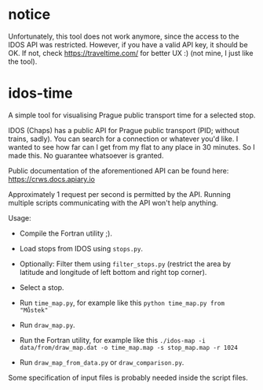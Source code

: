 # notice

Unfortunately, this tool does not work anymore, since the access to the IDOS API was restricted. However, if you have a valid API key, it should be OK. If not, check https://traveltime.com/ for better UX :) (not mine, I just like the tool). 

# idos-time

A simple tool for visualising Prague public transport time for a selected stop.

IDOS (Chaps) has a public API for Prague public transport (PID; without trains, sadly). You can search for a connection or whatever you'd like. I wanted to see how far can I get from my flat to any place in 30 minutes. So I made this. No guarantee whatsoever is granted.

Public documentation of the aforementioned API can be found here: https://crws.docs.apiary.io

Approximately 1 request per second is permitted by the API. Running multiple scripts communicating with the API won't help anything.

Usage:

- Compile the Fortran utility ;).

- Load stops from IDOS using `stops.py`.
- Optionally: Filter them using `filter_stops.py` (restrict the area by latitude and longitude of left bottom and right top corner).
- Select a stop.
- Run `time_map.py`, for example like this `python time_map.py from "Můstek"`
- Run `draw_map.py`.
- Run the Fortran utility, for example like this `./idos-map -i data/from/draw_map.dat -o time_map.map -s stop_map.map -r 1024`
- Run `draw_map_from_data.py` or `draw_comparison.py`.

Some specification of input files is probably needed inside the script files.

